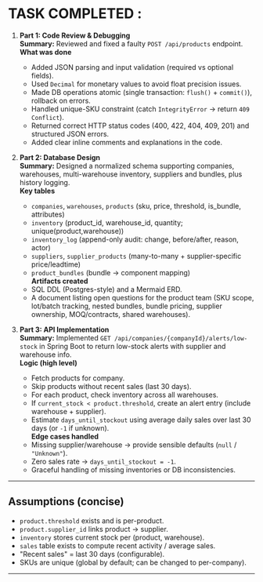 # TASK COMPLETED :

1. **Part 1: Code Review & Debugging**  
   **Summary:** Reviewed and fixed a faulty `POST /api/products` endpoint.  
   **What was done**
   - Added JSON parsing and input validation (required vs optional fields).  
   - Used `Decimal` for monetary values to avoid float precision issues.  
   - Made DB operations atomic (single transaction: `flush()` + `commit()`), rollback on errors.  
   - Handled unique-SKU constraint (catch `IntegrityError` → return `409 Conflict`).  
   - Returned correct HTTP status codes (400, 422, 404, 409, 201) and structured JSON errors.  
   - Added clear inline comments and explanations in the code.

2. **Part 2: Database Design**  
   **Summary:** Designed a normalized schema supporting companies, warehouses, multi-warehouse inventory, suppliers and bundles, plus history logging.  
   **Key tables**
   - `companies`, `warehouses`, `products` (sku, price, threshold, is_bundle, attributes)  
   - `inventory` (product_id, warehouse_id, quantity; unique(product,warehouse))  
   - `inventory_log` (append-only audit: change, before/after, reason, actor)  
   - `suppliers`, `supplier_products` (many-to-many + supplier-specific price/leadtime)  
   - `product_bundles` (bundle -> component mapping)  
   **Artifacts created**
   - SQL DDL (Postgres-style) and a Mermaid ERD.  
   - A document listing open questions for the product team (SKU scope, lot/batch tracking, nested bundles, bundle pricing, supplier ownership, MOQ/contracts, shared warehouses).

3. **Part 3: API Implementation**  
   **Summary:** Implemented `GET /api/companies/{companyId}/alerts/low-stock` in Spring Boot to return low-stock alerts with supplier and warehouse info.  
   **Logic (high level)**
   - Fetch products for company.  
   - Skip products without recent sales (last 30 days).  
   - For each product, check inventory across all warehouses.  
   - If `current_stock < product.threshold`, create an alert entry (include warehouse + supplier).  
   - Estimate `days_until_stockout` using average daily sales over last 30 days (or `-1` if unknown).  
   **Edge cases handled**
   - Missing supplier/warehouse → provide sensible defaults (`null` / `"Unknown"`).  
   - Zero sales rate → `days_until_stockout = -1`.  
   - Graceful handling of missing inventories or DB inconsistencies.

---

## Assumptions (concise)
- `product.threshold` exists and is per-product.  
- `product.supplier_id` links product → supplier.  
- `inventory` stores current stock per (product, warehouse).  
- `sales` table exists to compute recent activity / average sales.  
- "Recent sales" = last 30 days (configurable).  
- SKUs are unique (global by default; can be changed to per-company).  

---
